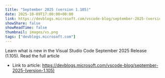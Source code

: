 ```yaml
---
title: "September 2025 (version 1.105)"
date: 2025-10-09T17:00:00+00:00
link: https://devblogs.microsoft.com/vscode-blog/september-2025-(version-1.105)
showShare: false
showReadTime: false
thumbnail: images/vs.png
tags: ["devblogs.microsoft.com"]
---
```

Learn what is new in the Visual Studio Code September 2025 Release (1.105). Read the full article

- Link to article: https://devblogs.microsoft.com/vscode-blog/september-2025-(version-1.105)